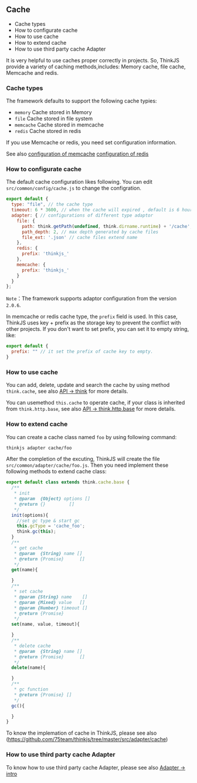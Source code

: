## Cache

- Cache types
- How to configurate cache
- How to use cache
- How to extend cache
- How to use third party cache Adapter

It is very helpful to use caches proper correctly in projects. So, ThinkJS provide a variety of caching methods,includes: Memory cache, file cache, Memcache and redis. 

### Cache types

The framework defaults to support the following cache typies:

* `memory`  Cache stored in Memory
* `file`  Cache stored in file system
* `memcache` Cache stored in memcache
* `redis` Cache stored in redis

If you use Memcache or redis, you need set configuration information. 

See also [configuration of memcache](./config.html#memcache) [configuration of redis](./config.html#redis)

### How to configurate cache

The default cache configuration likes following. You can edit `src/common/config/cache.js` to change the configration.

```js
export default {
  type: "file", // the cache type
  timeout: 6 * 3600, // when the cache will expired , default is 6 hours.
  adapter: { // configurations of different type adaptor
    file: {
      path: think.getPath(undefined, think.dirname.runtime) + '/cache', // the path cache files put in 
      path_depth: 2, // max depth generated by cache files
      file_ext: '.json' // cache files extend name
    },
    redis: {
      prefix: 'thinkjs_'
    },
    memcache: {
      prefix: 'thinkjs_'
    }
  }
};
```

`Note`：The framework supports adaptor configuration from the version `2.0.6`.

In memcache or redis cache type, the `prefix` field is used. In this case, ThinkJS uses key + prefix as the storage key to prevent the conflict with other projects. If you don't want to set prefix, you can set it to empty string, like:

```js
export default {
  prefix: "" // it set the prefix of cache key to empty.
}
```

### How to use cache

You can add, delete, update and search the cache by using method `think.cache`, see also [API -> think](./api_think.html#toc-7d7) for more details.

You can usemethod `this.cache` to operate cache, if your class is inherited from `think.http.base`, see also [API -> think.http.base](.//api_think_http_base.html#cache-name-value-options) for more details.

### How to extend cache

You can create a cache class named `foo` by using following command:

```sh
thinkjs adapter cache/foo
```

After the completion of the excuting, ThinkJS will create the file `src/common/adapter/cache/foo.js`. Then you need implement these following methods to extend cache class:

```js
export default class extends think.cache.base {
  /**
   * init 
   * @param  {Object} options []
   * @return {}         []
   */
  init(options){
    //set gc type & start gc
    this.gcType = 'cache_foo';
    think.gc(this);
  }
  /**
   * get cache
   * @param  {String} name []
   * @return {Promise}      []
   */
  get(name){

  }
  /**
   * set cache
   * @param {String} name    []
   * @param {Mixed} value   []
   * @param {Number} timeout []
   * @return {Promise}
   */
  set(name, value, timeout){

  }
  /**
   * delete cache
   * @param  {String} name []
   * @return {Promise}      []
   */
  delete(name){

  }
  /**
   * gc function
   * @return {Promise} []
   */
  gc(){

  }
}
```

To know the implemation of cache in ThinkJS, please see also (https://github.com/75team/thinkjs/tree/master/src/adapter/cache)

### How to use third party cache Adapter

To know how to use third party cache Adapter, please see also [Adapter -> intro](./adapter_intro.html#toc-e7c)
